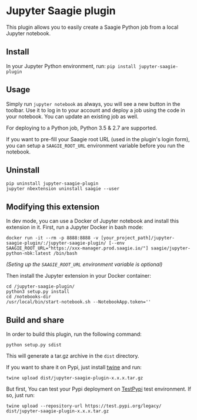 # Jupyter Saagie plugin
This plugin allows you to easily create a Saagie Python job from
a local Jupyter notebook.

## Install
In your Jupyter Python environment, run:
`pip install jupyter-saagie-plugin`

## Usage
Simply run `jupyter notebook` as always, you will see a new button
in the toolbar. Use it to log in to your account and deploy a job
using the code in your notebook. You can update an existing job as well.

For deploying to a Python job, Python 3.5 & 2.7 are supported.

If you want to pre-fill your Saagie root URL (used in the plugin's login form),
you can setup a `SAAGIE_ROOT_URL` environment variable before you run the notebook.

## Uninstall
```
pip uninstall jupyter-saagie-plugin
jupyter nbextension uninstall saagie --user
```

## Modifying this extension
In dev mode, you can use a Docker of Jupyter notebook and install this extension in it.
First, run a Jupyter Docker in bash mode:

```
docker run -it --rm -p 8888:8888 -v [your_project_path]/jupyter-saagie-plugin/:/jupyter-saagie-plugin/ [--env SAAGIE_ROOT_URL="https://xxx-manager.prod.saagie.io/"] saagie/jupyter-python-nbk:latest /bin/bash
```
_(Seting up the `SAAGIE_ROOT_URL` environment variable is optional)_

Then install the Jupyter extension in your Docker container:
```
cd /jupyter-saagie-plugin/
python3 setup.py install
cd /notebooks-dir
/usr/local/bin/start-notebook.sh --NotebookApp.token=''
```

## Build and share
In order to build this plugin, run the following command:
```
python setup.py sdist
```
This will generate a tar.gz archive in the `dist` directory.

If you want to share it on Pypi, just install [twine](https://pypi.python.org/pypi/twine) and run:
```
twine upload dist/jupyter-saagie-plugin-x.x.x.tar.gz
```

But first, You can test your Pypi deployment on [TestPypi](https://testpypi.python.org/pypi) test environment. If so, just run:
```
twine upload --repository-url https://test.pypi.org/legacy/ dist/jupyter-saagie-plugin-x.x.x.tar.gz
``` 
